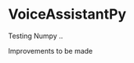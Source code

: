 # VoiceAssistantPy
<div>
<p> Testing Numpy ..</p>
  </div>
  <div>
  <p> Improvements to be made</p>
  </div>
